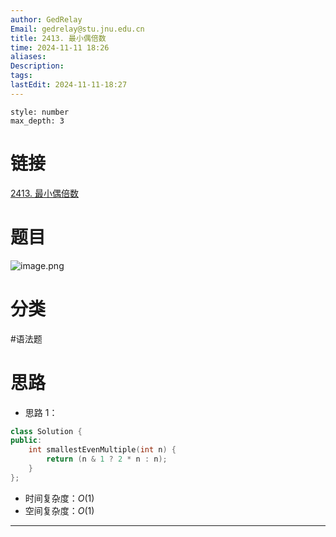 ```yaml
---
author: GedRelay
Email: gedrelay@stu.jnu.edu.cn
title: 2413. 最小偶倍数
time: 2024-11-11 18:26
aliases: 
Description: 
tags: 
lastEdit: 2024-11-11-18:27
---
```


```toc
style: number
max_depth: 3
```

# 链接
[2413. 最小偶倍数](https://leetcode.cn/problems/smallest-even-multiple/) 

# 题目
![image.png](https://ged-pic-bed.oss-cn-guangzhou.aliyuncs.com/img/202411111826588.png)


# 分类
#语法题 

# 思路
- 思路 1：


```cpp
class Solution {
public:
    int smallestEvenMultiple(int n) {
        return (n & 1 ? 2 * n : n);
    }
};
```


- 时间复杂度：${O\left( 1 \right)  }$ 
- 空间复杂度：${O\left( 1 \right)  }$ 

---


